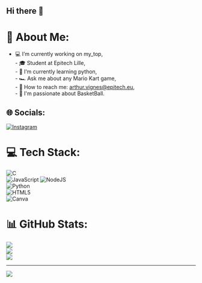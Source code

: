 ## Hi there 👋
# 💫 About Me:
- 💻 I’m currently working on my_top,<br>- 🎓 Student at Epitech Lille,<br>- 🐍 I’m currently learning python,<br>- 🏎️ Ask me about any Mario Kart game,<br>- 📧 How to reach me: arthur.vignes@epitech.eu,<br>- 🏀 I'm passionate about BasketBall.


## 🌐 Socials:
[![Instagram](https://img.shields.io/badge/Instagram-%23E4405F.svg?logo=Instagram&logoColor=white)](https://instagram.com/arthur.vignes10) 

# 💻 Tech Stack:
![C](https://img.shields.io/badge/c-%2300599C.svg?style=for-the-badge&logo=c&logoColor=white) <br>
![JavaScript](https://img.shields.io/badge/javascript-%23323330.svg?style=for-the-badge&logo=javascript&logoColor=%23F7DF1E) ![NodeJS](https://img.shields.io/badge/node.js-6DA55F?style=for-the-badge&logo=node.js&logoColor=white) <br>
![Python](https://img.shields.io/badge/python-3670A0?style=for-the-badge&logo=python&logoColor=ffdd54) <br>
![HTML5](https://img.shields.io/badge/html5-%23E34F26.svg?style=for-the-badge&logo=html5&logoColor=white) <br>
![Canva](https://img.shields.io/badge/Canva-%2300C4CC.svg?style=for-the-badge&logo=Canva&logoColor=white) <br>
# 📊 GitHub Stats:
![](https://github-readme-stats.vercel.app/api?username=4rthurV&theme=dark&hide_border=false&include_all_commits=false&count_private=false)<br/>
![](https://github-readme-streak-stats.herokuapp.com/?user=4rthurV&theme=dark&hide_border=false)<br/>
![](https://github-readme-stats.vercel.app/api/top-langs/?username=4rthurV&theme=dark&hide_border=false&include_all_commits=false&count_private=false&layout=compact)

---
[![](https://visitcount.itsvg.in/api?id=4rthurV&icon=0&color=0)](https://visitcount.itsvg.in)
